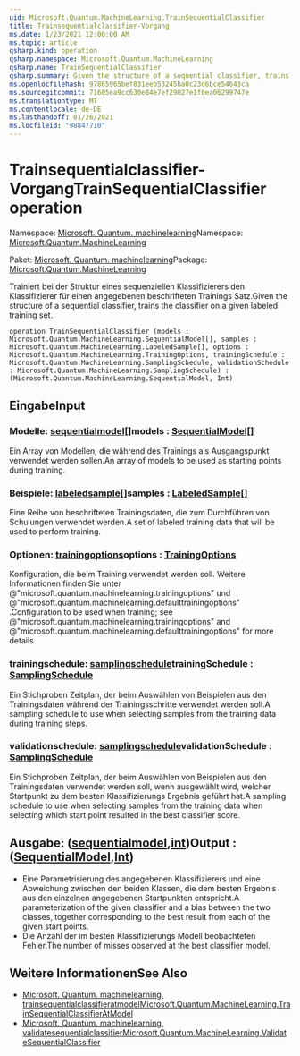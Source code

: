 ```yaml
---
uid: Microsoft.Quantum.MachineLearning.TrainSequentialClassifier
title: Trainsequentialclassifier-Vorgang
ms.date: 1/23/2021 12:00:00 AM
ms.topic: article
qsharp.kind: operation
qsharp.namespace: Microsoft.Quantum.MachineLearning
qsharp.name: TrainSequentialClassifier
qsharp.summary: Given the structure of a sequential classifier, trains the classifier on a given labeled training set.
ms.openlocfilehash: 97865965bef831eeb53245ba0c23d6bce54643ca
ms.sourcegitcommit: 71605ea9cc630e84e7ef29027e1f0ea06299747e
ms.translationtype: MT
ms.contentlocale: de-DE
ms.lasthandoff: 01/26/2021
ms.locfileid: "98847710"
---
```

# <a name="trainsequentialclassifier-operation"></a><span data-ttu-id="d84fd-102">Trainsequentialclassifier-Vorgang</span><span class="sxs-lookup"><span data-stu-id="d84fd-102">TrainSequentialClassifier operation</span></span>

<span data-ttu-id="d84fd-103">Namespace: [Microsoft. Quantum. machinelearning](xref:Microsoft.Quantum.MachineLearning)</span><span class="sxs-lookup"><span data-stu-id="d84fd-103">Namespace: [Microsoft.Quantum.MachineLearning](xref:Microsoft.Quantum.MachineLearning)</span></span>

<span data-ttu-id="d84fd-104">Paket: [Microsoft. Quantum. machinelearning](https://nuget.org/packages/Microsoft.Quantum.MachineLearning)</span><span class="sxs-lookup"><span data-stu-id="d84fd-104">Package: [Microsoft.Quantum.MachineLearning](https://nuget.org/packages/Microsoft.Quantum.MachineLearning)</span></span>


<span data-ttu-id="d84fd-105">Trainiert bei der Struktur eines sequenziellen Klassifizierers den Klassifizierer für einen angegebenen beschrifteten Trainings Satz.</span><span class="sxs-lookup"><span data-stu-id="d84fd-105">Given the structure of a sequential classifier, trains the classifier on a given labeled training set.</span></span>

```qsharp
operation TrainSequentialClassifier (models : Microsoft.Quantum.MachineLearning.SequentialModel[], samples : Microsoft.Quantum.MachineLearning.LabeledSample[], options : Microsoft.Quantum.MachineLearning.TrainingOptions, trainingSchedule : Microsoft.Quantum.MachineLearning.SamplingSchedule, validationSchedule : Microsoft.Quantum.MachineLearning.SamplingSchedule) : (Microsoft.Quantum.MachineLearning.SequentialModel, Int)
```


## <a name="input"></a><span data-ttu-id="d84fd-106">Eingabe</span><span class="sxs-lookup"><span data-stu-id="d84fd-106">Input</span></span>

### <a name="models--sequentialmodel"></a><span data-ttu-id="d84fd-107">Modelle: [sequentialmodel](xref:Microsoft.Quantum.MachineLearning.SequentialModel)[]</span><span class="sxs-lookup"><span data-stu-id="d84fd-107">models : [SequentialModel](xref:Microsoft.Quantum.MachineLearning.SequentialModel)[]</span></span>

<span data-ttu-id="d84fd-108">Ein Array von Modellen, die während des Trainings als Ausgangspunkt verwendet werden sollen.</span><span class="sxs-lookup"><span data-stu-id="d84fd-108">An array of models to be used as starting points during training.</span></span>


### <a name="samples--labeledsample"></a><span data-ttu-id="d84fd-109">Beispiele: [labeledsample](xref:Microsoft.Quantum.MachineLearning.LabeledSample)[]</span><span class="sxs-lookup"><span data-stu-id="d84fd-109">samples : [LabeledSample](xref:Microsoft.Quantum.MachineLearning.LabeledSample)[]</span></span>

<span data-ttu-id="d84fd-110">Eine Reihe von beschrifteten Trainingsdaten, die zum Durchführen von Schulungen verwendet werden.</span><span class="sxs-lookup"><span data-stu-id="d84fd-110">A set of labeled training data that will be used to perform training.</span></span>


### <a name="options--trainingoptions"></a><span data-ttu-id="d84fd-111">Optionen: [trainingoptions](xref:Microsoft.Quantum.MachineLearning.TrainingOptions)</span><span class="sxs-lookup"><span data-stu-id="d84fd-111">options : [TrainingOptions](xref:Microsoft.Quantum.MachineLearning.TrainingOptions)</span></span>

<span data-ttu-id="d84fd-112">Konfiguration, die beim Training verwendet werden soll. Weitere Informationen finden Sie unter @"microsoft.quantum.machinelearning.trainingoptions" und @"microsoft.quantum.machinelearning.defaulttrainingoptions" .</span><span class="sxs-lookup"><span data-stu-id="d84fd-112">Configuration to be used when training; see @"microsoft.quantum.machinelearning.trainingoptions" and @"microsoft.quantum.machinelearning.defaulttrainingoptions" for more details.</span></span>


### <a name="trainingschedule--samplingschedule"></a><span data-ttu-id="d84fd-113">trainingschedule: [samplingschedule](xref:Microsoft.Quantum.MachineLearning.SamplingSchedule)</span><span class="sxs-lookup"><span data-stu-id="d84fd-113">trainingSchedule : [SamplingSchedule](xref:Microsoft.Quantum.MachineLearning.SamplingSchedule)</span></span>

<span data-ttu-id="d84fd-114">Ein Stichproben Zeitplan, der beim Auswählen von Beispielen aus den Trainingsdaten während der Trainingsschritte verwendet werden soll.</span><span class="sxs-lookup"><span data-stu-id="d84fd-114">A sampling schedule to use when selecting samples from the training data during training steps.</span></span>


### <a name="validationschedule--samplingschedule"></a><span data-ttu-id="d84fd-115">validationschedule: [samplingschedule](xref:Microsoft.Quantum.MachineLearning.SamplingSchedule)</span><span class="sxs-lookup"><span data-stu-id="d84fd-115">validationSchedule : [SamplingSchedule](xref:Microsoft.Quantum.MachineLearning.SamplingSchedule)</span></span>

<span data-ttu-id="d84fd-116">Ein Stichproben Zeitplan, der beim Auswählen von Beispielen aus den Trainingsdaten verwendet werden soll, wenn ausgewählt wird, welcher Startpunkt zu dem besten Klassifizierungs Ergebnis geführt hat.</span><span class="sxs-lookup"><span data-stu-id="d84fd-116">A sampling schedule to use when selecting samples from the training data when selecting which start point resulted in the best classifier score.</span></span>



## <a name="output--sequentialmodelint"></a><span data-ttu-id="d84fd-117">Ausgabe: ([sequentialmodel](xref:Microsoft.Quantum.MachineLearning.SequentialModel),[int](xref:microsoft.quantum.lang-ref.int))</span><span class="sxs-lookup"><span data-stu-id="d84fd-117">Output : ([SequentialModel](xref:Microsoft.Quantum.MachineLearning.SequentialModel),[Int](xref:microsoft.quantum.lang-ref.int))</span></span>

- <span data-ttu-id="d84fd-118">Eine Parametrisierung des angegebenen Klassifizierers und eine Abweichung zwischen den beiden Klassen, die dem besten Ergebnis aus den einzelnen angegebenen Startpunkten entspricht.</span><span class="sxs-lookup"><span data-stu-id="d84fd-118">A parameterization of the given classifier and a bias between the two classes, together corresponding to the best result from each of the given start points.</span></span>
- <span data-ttu-id="d84fd-119">Die Anzahl der im besten Klassifizierungs Modell beobachteten Fehler.</span><span class="sxs-lookup"><span data-stu-id="d84fd-119">The number of misses observed at the best classifier model.</span></span>

## <a name="see-also"></a><span data-ttu-id="d84fd-120">Weitere Informationen</span><span class="sxs-lookup"><span data-stu-id="d84fd-120">See Also</span></span>

- [<span data-ttu-id="d84fd-121">Microsoft. Quantum. machinelearning. trainsequentialclassifieratmodel</span><span class="sxs-lookup"><span data-stu-id="d84fd-121">Microsoft.Quantum.MachineLearning.TrainSequentialClassifierAtModel</span></span>](xref:Microsoft.Quantum.MachineLearning.TrainSequentialClassifierAtModel)
- [<span data-ttu-id="d84fd-122">Microsoft. Quantum. machinelearning. validatesequentialclassifier</span><span class="sxs-lookup"><span data-stu-id="d84fd-122">Microsoft.Quantum.MachineLearning.ValidateSequentialClassifier</span></span>](xref:Microsoft.Quantum.MachineLearning.ValidateSequentialClassifier)